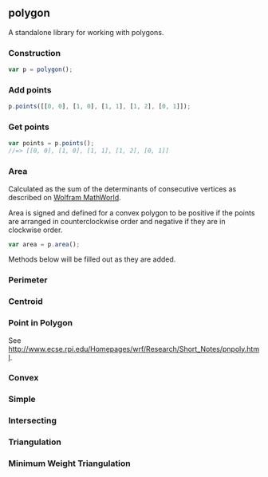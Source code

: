 ## polygon

A standalone library for working with polygons.

### Construction

```js
var p = polygon();
```

### Add points

```js
p.points([[0, 0], [1, 0], [1, 1], [1, 2], [0, 1]]);
```

### Get points

```js
var points = p.points();
//=> [[0, 0], [1, 0], [1, 1], [1, 2], [0, 1]]
```

### Area

Calculated as the sum of the determinants of consecutive vertices as described
on [Wolfram MathWorld](http://mathworld.wolfram.com/PolygonArea.html).

Area is signed and defined for a convex polygon to be positive if the points are
arranged in counterclockwise order and negative if they are in clockwise order.

```js
var area = p.area();
```

Methods below will be filled out as they are added.

### Perimeter

### Centroid

### Point in Polygon

See http://www.ecse.rpi.edu/Homepages/wrf/Research/Short_Notes/pnpoly.html.

### Convex

### Simple

### Intersecting

### Triangulation

### Minimum Weight Triangulation
